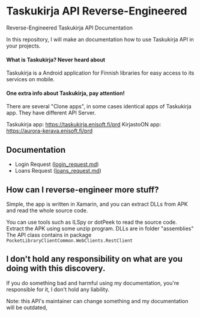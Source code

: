 # Taskukirja API Reverse-Engineered
Reverse-Engineered Taskukirja API Documentation

In this repository, I will make an documentation how to use Taskukirja API in your projects.

#### What is Taskukirja? Never heard about
Taskukirja is a Android application for Finnish libraries for easy access to its services on mobile.

#### One extra info about Taskukirja, pay attention!
There are several "Clone apps", in some cases identical apps of Taskukirja app. 
They have different API Server.

Taskukirja app: https://taskukirja.enisoft.fi/prd
KirjastoON app: https://aurora-kerava.enisoft.fi/prd

## Documentation
- Login Request ([login_request.md](https://github.com/developerfromjokela/taskukirja_api/blob/master/login_request.md))
- Loans Request ([loans_request.md](https://github.com/developerfromjokela/taskukirja_api/blob/master/loans_request.md))

## How can I reverse-engineer more stuff?

Simple, the app is written in Xamarin, and you can extract DLLs from APK and read the whole source code.

You can use tools such as ILSpy or dotPeek to read the source code.
Extract the APK using some unzip program. DLLs are in folder "assemblies"
The API class contains in package `PocketLibraryClientCommon.WebClients.RestClient`

## I don't hold any responsibility on what are you doing with this discovery.
If you do something bad and harmful using my documentation, you're responsible for it, I don't hold any liability.

Note: this API's maintainer can change something and my documentation will be outdated,
